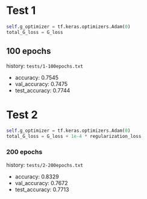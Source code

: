 # Test 1

```python
self.g_optimizer = tf.keras.optimizers.Adam(0)
total_G_loss = G_loss
```

## 100 epochs

history: `tests/1-100epochs.txt`

- accuracy: 0.7545
- val_accuracy: 0.7475
- test_accuracy: 0.7744

# Test 2

```python
self.g_optimizer = tf.keras.optimizers.Adam(0)
total_G_loss = G_loss + 1e-4 * regularization_loss
```

### 200 epochs

history: `tests/2-200epochs.txt`

- accuracy: 0.8329
- val_accuracy: 0.7672
- test_accuracy: 0.7713
